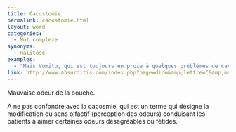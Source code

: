```yaml
---
title: Cacostomie
permalink: cacostomie.html
layout: word
categories:
  - Mot complexe
synonyms:
  - Halitose
examples:
  - "Mais Vomito, qui est toujours en proie à quelques problèmes de cacostomie... (cf. Histoires)"
link: http://www.absurditis.com/index.php?page=dico&amp;lettre=C&amp;mot=Cacostomie
---
```


Mauvaise odeur de la bouche.

A ne pas confondre avec la cacosmie, qui est un terme qui désigne la modification du sens olfactif (perception des odeurs) conduisant les patients à aimer certaines odeurs désagréables ou fétides.

